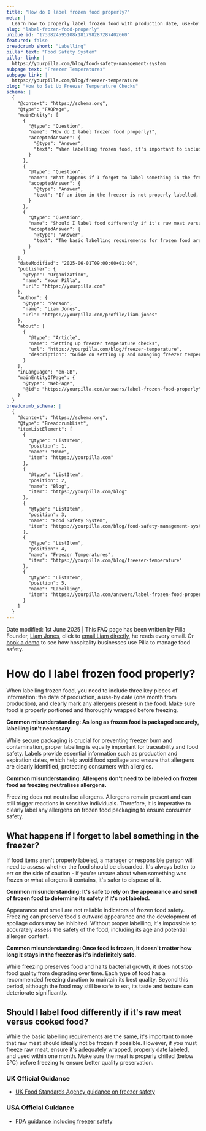 ```yaml
---
title: "How do I label frozen food properly?"
meta: |
  Learn how to properly label frozen food with production date, use-by date, and allergens. Discover tips for handling unlabelled items and freezing raw meat safely.
slug: "label-frozen-food-properly"
unique id: "1733824595108x181798287287402660"
featured: false
breadcrumb short: "Labelling"
pillar text: "Food Safety System"
pillar link: |
  https://yourpilla.com/blog/food-safety-management-system
subpage text: "Freezer Temperatures"
subpage link: |
  https://yourpilla.com/blog/freezer-temperature
blog: "How to Set Up Freezer Temperature Checks"
schema: |
  {
    "@context": "https://schema.org",
    "@type": "FAQPage",
    "mainEntity": [
      {
        "@type": "Question",
        "name": "How do I label frozen food properly?",
        "acceptedAnswer": {
          "@type": "Answer",
          "text": "When labelling frozen food, it's important to include three key pieces of information: the production date, a use-by date (generally one month from production), and the allergens present in the food. Ensure that food is portioned correctly and wrapped thoroughly before freezing. Proper labelling serves for traceability and food safety, providing necessary details such as production and expiration dates, and clearly identifying allergens to protect consumers."
        }
      },
      {
        "@type": "Question",
        "name": "What happens if I forget to label something in the freezer?",
        "acceptedAnswer": {
          "@type": "Answer",
          "text": "If an item in the freezer is not properly labelled, a manager or responsible individual should assess the need to discard the food. It is advisable to discard it if there is uncertainty about the freeze date or allergens present. Relying on the appearance or smell of frozen food is unreliable for determining its safety."
        }
      },
      {
        "@type": "Question",
        "name": "Should I label food differently if it's raw meat versus cooked food?",
        "acceptedAnswer": {
          "@type": "Answer",
          "text": "The basic labelling requirements for frozen food are similar regardless of whether the food is cooked or raw meat. However, raw meat should ideally be frozen as a last option. If necessary, ensure it's wrapped properly, labelled with the date, and used within one month. Raw meat must also be chilled below 5°C before freezing to preserve quality."
        }
      }
    ],
    "dateModified": "2025-06-01T09:00:00+01:00",
    "publisher": {
      "@type": "Organization",
      "name": "Your Pilla",
      "url": "https://yourpilla.com"
    },
    "author": {
      "@type": "Person",
      "name": "Liam Jones",
      "url": "https://yourpilla.com/profile/liam-jones"
    },
    "about": [
      {
        "@type": "Article",
        "name": "Setting up freezer temperature checks",
        "url": "https://yourpilla.com/blog/freezer-temperature",
        "description": "Guide on setting up and managing freezer temperature checks for effective food safety management."
      }
    ],
    "inLanguage": "en-GB",
    "mainEntityOfPage": {
      "@type": "WebPage",
      "@id": "https://yourpilla.com/answers/label-frozen-food-properly"
    }
  }
breadcrumb_schema: |
  {
    "@context": "https://schema.org",
    "@type": "BreadcrumbList",
    "itemListElement": [
      {
        "@type": "ListItem",
        "position": 1,
        "name": "Home",
        "item": "https://yourpilla.com"
      },
      {
        "@type": "ListItem",
        "position": 2,
        "name": "Blog",
        "item": "https://yourpilla.com/blog"
      },
      {
        "@type": "ListItem",
        "position": 3,
        "name": "Food Safety System",
        "item": "https://yourpilla.com/blog/food-safety-management-system"
      },
      {
        "@type": "ListItem",
        "position": 4,
        "name": "Freezer Temperatures",
        "item": "https://yourpilla.com/blog/freezer-temperature"
      },
      {
        "@type": "ListItem",
        "position": 5,
        "name": "Labelling",
        "item": "https://yourpilla.com/answers/label-frozen-food-properly"
      }
    ]
  }
---
```


Date modified: 1st June 2025 | This FAQ page has been written by Pilla Founder, [Liam Jones](https://yourpilla.com/profile/liam-jones), click to [email Liam directly](https://mailto:liam@yourpilla.com/), he reads every email. Or [book a demo](https://calendly.com/pilla/demo) to see how hospitality businesses use Pilla to manage food safety.

# How do I label frozen food properly?

When labelling frozen food, you need to include three key pieces of information: the date of production, a use-by date (one month from production), and clearly mark any allergens present in the food. Make sure food is properly portioned and thoroughly wrapped before freezing.

**Common misunderstanding: As long as frozen food is packaged securely, labelling isn't necessary.**

While secure packaging is crucial for preventing freezer burn and contamination, proper labelling is equally important for traceability and food safety. Labels provide essential information such as production and expiration dates, which help avoid food spoilage and ensure that allergens are clearly identified, protecting consumers with allergies.

**Common misunderstanding: Allergens don't need to be labeled on frozen food as freezing neutralises allergens.**

Freezing does not neutralise allergens. Allergens remain present and can still trigger reactions in sensitive individuals. Therefore, it is imperative to clearly label any allergens on frozen food packaging to ensure consumer safety.

## What happens if I forget to label something in the freezer?

If food items aren't properly labeled, a manager or responsible person will need to assess whether the food should be discarded. It's always better to err on the side of caution - if you're unsure about when something was frozen or what allergens it contains, it's safer to dispose of it.

**Common misunderstanding: It's safe to rely on the appearance and smell of frozen food to determine its safety if it's not labeled.**

Appearance and smell are not reliable indicators of frozen food safety. Freezing can preserve food's outward appearance and the development of spoilage odors may be inhibited. Without proper labelling, it's impossible to accurately assess the safety of the food, including its age and potential allergen content.

**Common misunderstanding: Once food is frozen, it doesn't matter how long it stays in the freezer as it's indefinitely safe.**

While freezing preserves food and halts bacterial growth, it does not stop food quality from degrading over time. Each type of food has a recommended freezing duration to maintain its best quality. Beyond this period, although the food may still be safe to eat, its taste and texture can deteriorate significantly.

## Should I label food differently if it's raw meat versus cooked food?

While the basic labelling requirements are the same, it's important to note that raw meat should ideally not be frozen if possible. However, if you must freeze raw meat, ensure it's adequately wrapped, properly date labeled, and used within one month. Make sure the meat is properly chilled (below 5°C) before freezing to ensure better quality preservation.

### UK Official Guidance

-   [UK Food Standards Agency guidance on freezer safety](https://www.food.gov.uk/safety-hygiene/how-to-chill-freeze-and-defrost-food-safely)

### USA Official Guidance

-   [FDA guidance including freezer safety](https://www.fda.gov/consumers/consumer-updates/are-you-storing-food-safely)